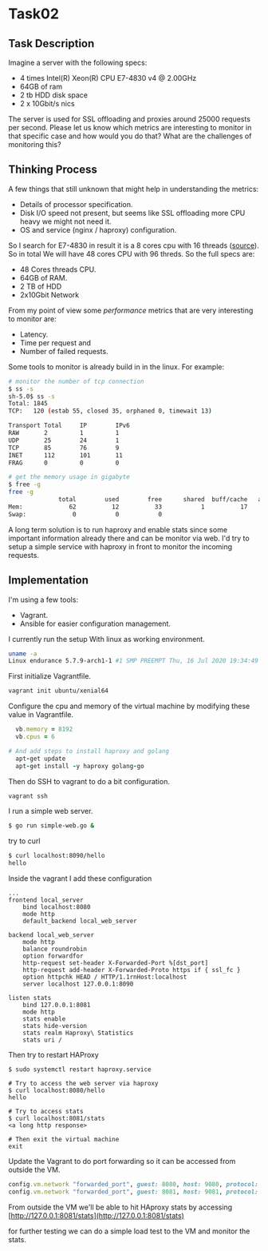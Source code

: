 # Task02

## Task Description

Imagine a server with the following specs:

- 4 times Intel(R) Xeon(R) CPU E7-4830 v4 @ 2.00GHz
- 64GB of ram
- 2 tb HDD disk space
- 2 x 10Gbit/s nics

The server is used for SSL offloading and proxies around 25000 requests per second. Please let us know which metrics are interesting to monitor in that specific case and how would you do that?  What are the challenges of monitoring this?

## Thinking Process

A few things that still unknown that might help in understanding the metrics:
- Details of processor specification.
- Disk I/O speed not present, but seems like SSL offloading more CPU heavy we might not need it.
- OS and service (nginx / haproxy) configuration.

So I search for E7-4830 in result it is a 8 cores cpu with 16 threads ([source](https://ark.intel.com/content/www/us/en/ark/products/53676/intel-xeon-processor-e7-4830-24m-cache-2-13-ghz-6-40-gt-s-intel-qpi.html)). So in total We will have 48 cores CPU with 96 threds. So the full specs are:

- 48 Cores threads CPU.
- 64GB of RAM.
- 2 TB of HDD
- 2x10Gbit Network

From my point of view some *performance* metrics that are very interesting to monitor are:
- Latency.
- Time per request and
- Number of failed requests.

Some tools to monitor is already build in in the linux. For example:
```bash
# monitor the number of tcp connection
$ ss -s 
sh-5.0$ ss -s
Total: 1845
TCP:   120 (estab 55, closed 35, orphaned 0, timewait 13)

Transport Total     IP        IPv6
RAW       2         1         1        
UDP       25        24        1        
TCP       85        76        9        
INET      112       101       11       
FRAG      0         0         0      

# get the memory usage in gigabyte
$ free -g
free -g
              total        used        free      shared  buff/cache   available
Mem:             62          12          33           1          17          49
Swap:             0           0           0
```

A long term solution is to run haproxy and enable stats since some important information already there and can be monitor via web. I'd try to setup a simple service with haproxy in front to monitor the incoming requests.


## Implementation

I'm using a few tools:
- Vagrant.
- Ansible for easier configuration management.

I currently run the setup With linux as working environment.
```bash
uname -a
Linux endurance 5.7.9-arch1-1 #1 SMP PREEMPT Thu, 16 Jul 2020 19:34:49 +0000 x86_64 GNU/Linux
```

First initialize Vagrantfile.
```bash
vagrant init ubuntu/xenial64
```

Configure the cpu and memory of the virtual machine by modifying these value in Vagrantfile.
```ruby
  vb.memory = 8192
  vb.cpus = 6

# And add steps to install haproxy and golang
  apt-get update
  apt-get install -y haproxy golang-go
```

Then do SSH to vagrant to do a bit configuration.
```bash
vagrant ssh
```

I run a simple web server.
```bash
$ go run simple-web.go &
```

try to curl
```bash
$ curl localhost:8090/hello
hello
```

Inside the vagrant I add these configuration
```
...
frontend local_server
    bind localhost:8080
    mode http
    default_backend local_web_server

backend local_web_server
    mode http
    balance roundrobin
    option forwardfor
    http-request set-header X-Forwarded-Port %[dst_port]
    http-request add-header X-Forwarded-Proto https if { ssl_fc }
    option httpchk HEAD / HTTP/1.1rnHost:localhost
    server localhost 127.0.0.1:8090

listen stats
    bind 127.0.0.1:8081
    mode http
    stats enable
    stats hide-version
    stats realm Haproxy\ Statistics
    stats uri /
```

Then try to restart HAProxy
```
$ sudo systemctl restart haproxy.service 

# Try to access the web server via haproxy
$ curl localhost:8080/hello
hello

# Try to access stats
$ curl localhost:8081/stats
<a long http response>

# Then exit the virtual machine
exit
```

Update the Vagrant to do port forwarding so it can be accessed from outside the VM.
```ruby
config.vm.network "forwarded_port", guest: 8080, host: 9080, protocol: "tcp"
config.vm.network "forwarded_port", guest: 8081, host: 9081, protocol: "tcp"
```

From outside the VM we'll be able to hit HAproxy stats by accessing [http://127.0.0.1:8081/stats](http://127.0.0.1:8081/stats)

for further testing we can do a simple load test to the VM and monitor the stats.